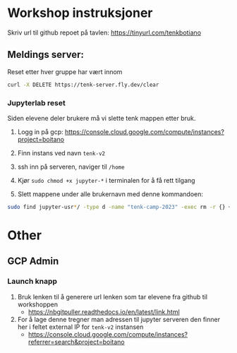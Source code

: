 # Workshop instruksjoner
Skriv url til github repoet på tavlen:
https://tinyurl.com/tenkbotiano

## Meldings server:
Reset etter hver gruppe har vært innom
```bash
curl -X DELETE https://tenk-server.fly.dev/clear
```

###  Jupyterlab reset
Siden elevene deler brukere må vi slette tenk mappen etter bruk.

1. Logg in på gcp: https://console.cloud.google.com/compute/instances?project=boitano

1. Finn instans ved navn `tenk-v2`
1. ssh inn på serveren, naviger til `/home`
1. Kjør `sudo chmod +x jupyter-*` i terminalen for å få rett tilgang
1. Slett mappene under alle brukernavn med denne kommandoen: 

````bash
sudo find jupyter-usr*/ -type d -name "tenk-camp-2023" -exec rm -r {} +
````


# Other
## GCP Admin 
### Launch knapp
1. Bruk lenken til å generere url lenken som tar elevene fra github til workshoppen
    * https://nbgitpuller.readthedocs.io/en/latest/link.html
1. For å lage denne tregner man adressen til jupyter serveren den finner her i feltet external IP for `tenk-v2` instansen 
    - https://console.cloud.google.com/compute/instances?referrer=search&project=boitano 
    